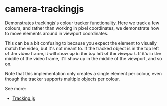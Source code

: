 # camera-trackingjs

Demonstrates trackingjs's colour tracker functionality. Here we track a few colours, and rather than working in pixel coordinates, we demonstrate how to move elements around in viewport coordinates.

This can be a bit confusing to because you expect the element to visually match the video, but it's not meant to. If the tracked object is in the top left of the video frame, it will show up in the top left of the viewport. If it's in the middle of the video frame, it'll show up in the middle of the viewport, and so on.

Note that this implementation only creates a single element per colour, even though the tracker supports multiple objects per colour.

See more:
* [Tracking.js](https://trackingjs.com/docs.html#trackers)

